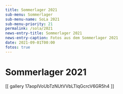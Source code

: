 ```yaml
---
title: Sommerlager 2021
sub-menu: Sommerlager
sub-menu-name: SoLa 2021
sub-menu-priority: 21
permalink: /sola/2021
news-entry-title: Sommerlager 2021
news-entry-caption: Fotos aus dem Sommerlager 2021
date: 2021-09-01T00:00
fotos: true
---
```


# Sommerlager 2021

[[ gallery 17aopIVoUbTzNUtVVbLTlqGcrcV6GR5h4 ]]